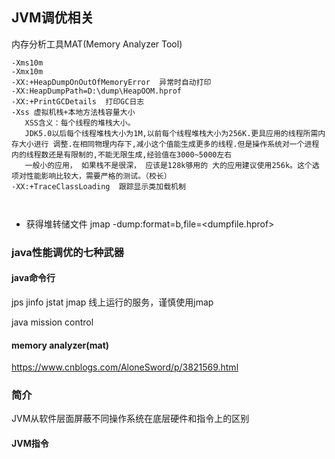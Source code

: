 
## JVM调优相关
内存分析工具MAT(Memory Analyzer Tool)

```
-Xms10m
-Xmx10m
-XX:+HeapDumpOnOutOfMemoryError  异常时自动打印
-XX:HeapDumpPath=D:\dump\HeapOOM.hprof
-XX:+PrintGCDetails  打印GC日志
-Xss 虚拟机栈+本地方法栈容量大小 
   XSS含义：每个线程的堆栈大小。
   JDK5.0以后每个线程堆栈大小为1M,以前每个线程堆栈大小为256K.更具应用的线程所需内存大小进行 调整.在相同物理内存下,减小这个值能生成更多的线程.但是操作系统对一个进程内的线程数还是有限制的,不能无限生成,经验值在3000~5000左右
   一般小的应用， 如果栈不是很深， 应该是128k够用的 大的应用建议使用256k。这个选项对性能影响比较大，需要严格的测试。（校长）
-XX:+TraceClassLoading  跟踪显示类加载机制



```

* 获得堆转储文件  jmap -dump:format=b,file=<dumpfile.hprof> <pid>


### java性能调优的七种武器

#### java命令行
jps
jinfo
jstat
jmap
线上运行的服务，谨慎使用jmap

java mission control

####  memory analyzer(mat)

https://www.cnblogs.com/AloneSword/p/3821569.html


### 简介
JVM从软件层面屏蔽不同操作系统在底层硬件和指令上的区别

#### JVM指令

